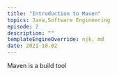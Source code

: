 ```yaml
---
title: "Introduction to Maven"
topics: Java,Software Engineering
episode: 2
description: ""
templateEngineOverride: njk, md
date: 2021-10-02
---
```


Maven is a build tool